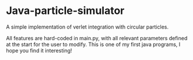 # Java-particle-simulator
A simple implementation of verlet integration with circular particles.

All features are hard-coded in main.py, with all relevant parameters defined at the start for the user to modify.
This is one of my first java programs, I hope you find it interesting!
